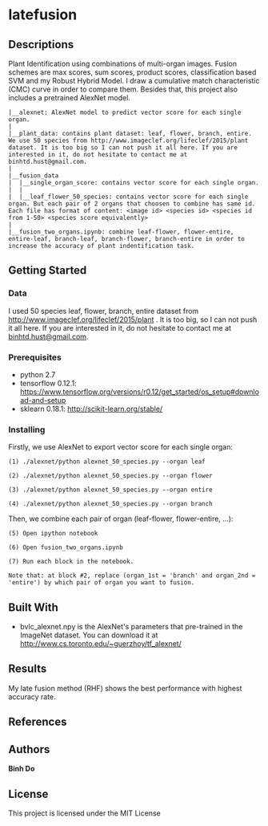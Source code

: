 # latefusion

## Descriptions
Plant Identification using combinations of multi-organ images. Fusion schemes are max scores, sum scores, product scores, classification based SVM and my Robust Hybrid Model. I  draw a cumulative match characteristic (CMC) curve in order to compare them. Besides that, this project also includes a pretrained AlexNet model.

	
	|__alexnet: AlexNet model to predict vector score for each single organ.
	|
	|__plant_data: contains plant dataset: leaf, flower, branch, entire. We use 50 species from http://www.imageclef.org/lifeclef/2015/plant dataset. It is too big so I can not push it all here. If you are interested in it, do not hesitate to contact me at binhtd.hust@gmail.com.
	|
	|__fusion_data
	|  |__single_organ_score: contains vector score for each single organ.
	|  |	
	|  |__leaf_flower_50_species: contains vector score for each single organ. But each pair of 2 organs that choosen to combine has same id. Each file has format of content: <image id> <species id> <species id from 1-50> <species score equivalently>
	|
	|__fusion_two_organs.ipynb: combine leaf-flower, flower-entire, entire-leaf, branch-leaf, branch-flower, branch-entire in order to increase the accuracy of plant indentification task.
	
## Getting Started

### Data
I used 50 species leaf, flower, branch, entire dataset from http://www.imageclef.org/lifeclef/2015/plant . It is too big, so I can not push it all here. If you are interested in it, do not hesitate to contact me at binhtd.hust@gmail.com.
### Prerequisites
* python 2.7
* tensorflow 0.12.1: https://www.tensorflow.org/versions/r0.12/get_started/os_setup#download-and-setup
* sklearn 0.18.1: http://scikit-learn.org/stable/
### Installing
Firstly, we use AlexNet to export vector score for each single organ:

	(1) ./alexnet/python alexnet_50_species.py --organ leaf
	
	(2) ./alexnet/python alexnet_50_species.py --organ flower
	
	(3) ./alexnet/python alexnet_50_species.py --organ entire
	
	(4) ./alexnet/python alexnet_50_species.py --organ branch

Then, we combine each pair of organ (leaf-flower, flower-entire, ...):

	(5) Open ipython notebook
	
	(6) Open fusion_two_organs.ipynb
	
	(7) Run each block in the notebook. 
	
	Note that: at block #2, replace (organ_1st = 'branch' and organ_2nd = 'entire') by which pair of organ you want to fusion.
	
## Built With

* bvlc_alexnet.npy is the AlexNet's parameters that pre-trained in the ImageNet dataset. You can download it at http://www.cs.toronto.edu/~guerzhoy/tf_alexnet/

## Results
My late fusion method (RHF) shows the best performance with highest accuracy rate.

## References

## Authors

**Binh Do** 

## License

This project is licensed under the MIT License
